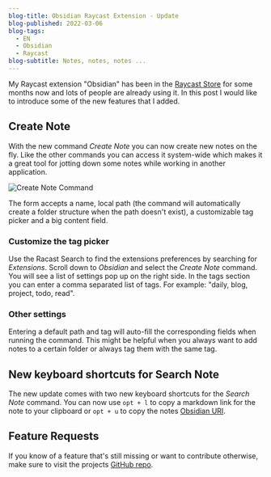 ```yaml
---
blog-title: Obsidian Raycast Extension - Update
blog-published: 2022-03-06
blog-tags:
  - EN
  - Obsidian
  - Raycast
blog-subtitle: Notes, notes, notes ...
---
```


My Raycast extension "Obsidian" has been in the [Raycast Store](https://www.raycast.com/marcjulian/obsidian) for some months now and lots of people are already using it. In this post I would like to introduce some of the new features that I added.

## Create Note 

With the new command *Create Note* you can now create new notes on the fly. Like the other commands you can access it system-wide which makes it a great tool for jotting down some notes while working in another application.

![Create Note Command](/images/create_note.jpg)

The form accepts a name, local path (the command will automatically create a folder structure when the path doesn't exist), a customizable tag picker and a big content field.

### Customize the tag picker 

Use the Racast Search to find the extensions preferences by searching for *Extensions*. Scroll down to *Obsidian* and select the *Create Note* command. You will see a list of settings pop up on the right side. In the tags section you can enter a comma separated list of tags. For example: "daily, blog, project, todo, read".

### Other settings 

Entering a default path and tag will auto-fill the corresponding fields when running the command. This might be helpful when you always want to add notes to a certain folder or always tag them with the same tag.

## New keyboard shortcuts for Search Note 

The new update comes with two new keyboard shortcuts for the *Search Note* command. You can now use `opt + l` to copy a markdown link for the note to your clipboard or `opt + u` to copy the notes [Obsidian URI](https://help.obsidian.md/Advanced+topics/Using+obsidian+URI).

## Feature Requests
If you know of a feature that's still missing or want to contribute otherwise, make sure to visit the projects [GitHub repo](https://github.com/marcjulianschwarz/obsidian-raycast).